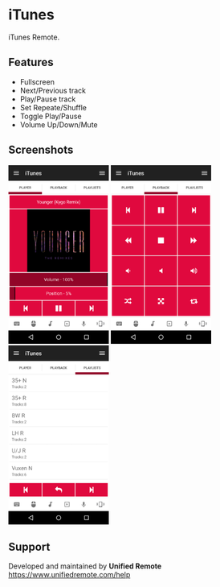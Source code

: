 # iTunes
iTunes Remote.

## Features
*  Fullscreen
*  Next/Previous track
*  Play/Pause track
*  Set Repeate/Shuffle
*  Toggle Play/Pause
*  Volume Up/Down/Mute

## Screenshots
<img src="screen.png" width="200" />
<img src="screen-btn.png" width="200" />
<img src="screen-pl.png" width="200" />

## Support
Developed and maintained by **Unified Remote**  
https://www.unifiedremote.com/help
